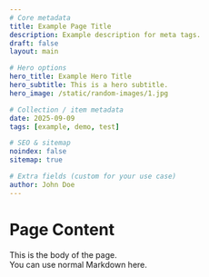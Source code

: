 ```yaml
---
# Core metadata
title: Example Page Title
description: Example description for meta tags.
draft: false
layout: main

# Hero options
hero_title: Example Hero Title
hero_subtitle: This is a hero subtitle.
hero_image: /static/random-images/1.jpg

# Collection / item metadata
date: 2025-09-09
tags: [example, demo, test]

# SEO & sitemap
noindex: false
sitemap: true

# Extra fields (custom for your use case)
author: John Doe
---
```

# Page Content

This is the body of the page.  
You can use normal Markdown here.